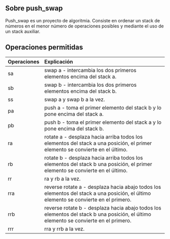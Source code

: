 ## Sobre push_swap 

Push_swap es un proyecto de algoritmia. Consiste en ordenar un stack de números
en el menor número de operaciones posibles y mediante el uso de un stack auxiliar.

## Operaciones permitidas

| Operaciones | Explicación |
| :--- | :--- |
| sa | swap a - intercambia los dos primeros elementos encima del stack a. |
| sb | swap b - intercambia los dos primeros elementos encima del stack b. |
| ss | swap a y swap b a la vez. |
| pa | push a -  toma el primer elemento del stack b y lo pone encima del stack a. |
| pb | push b -  toma el primer elemento del stack a y lo pone encima del stack b. |
| ra | rotate a - desplaza hacia arriba todos los elementos del stack a una posición, el primer elemento se convierte en el último. |
| rb | rotate b - desplaza hacia arriba todos los elementos del stack b una posición, el primer elemento se convierte en el último. |
| rr | ra y rb a la vez. |
| rra | reverse rotate a - desplaza hacia abajo todos los elementos del stack a una posición, el último elemento se convierte en el primero. |
| rrb | reverse rotate b - desplaza hacia abajo todos los elementos del stack b una posición, el último elemento se convierte en el primero. |
| rrr | rra y rrb a la vez. |
